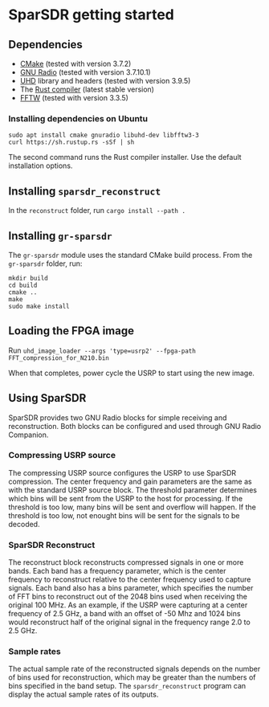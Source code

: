 # SparSDR getting started

## Dependencies

* [CMake](https://cmake.org/) (tested with version 3.7.2)
* [GNU Radio](https://www.gnuradio.org/) (tested with version 3.7.10.1)
* [UHD](https://github.com/EttusResearch/uhd/) library and headers (tested with version 3.9.5)
* The [Rust compiler](https://www.rust-lang.org/learn/get-started) (latest stable version)
* [FFTW](http://www.fftw.org/) (tested with version 3.3.5)

### Installing dependencies on Ubuntu

```
sudo apt install cmake gnuradio libuhd-dev libfftw3-3
curl https://sh.rustup.rs -sSf | sh
```

The second command runs the Rust compiler installer. Use the default
installation options.

## Installing `sparsdr_reconstruct`

In the `reconstruct` folder, run `cargo install --path .`

## Installing `gr-sparsdr`

The `gr-sparsdr` module uses the standard CMake build process. From the
`gr-sparsdr` folder, run:

```
mkdir build
cd build
cmake ..
make
sudo make install
```

## Loading the FPGA image

Run `uhd_image_loader --args 'type=usrp2' --fpga-path FFT_compression_for_N210.bin`

When that completes, power cycle the USRP to start using the new image.

## Using SparSDR

SparSDR provides two GNU Radio blocks for simple receiving and reconstruction.
Both blocks can be configured and used through GNU Radio Companion.

### Compressing USRP source

The compressing USRP source configures the USRP to use SparSDR compression.
The center frequency and gain parameters are the same as with the standard
USRP source block. The threshold parameter determines which bins will be sent
from the USRP to the host for processing. If the threshold is too low, many
bins will be sent and overflow will happen. If the threshold is too low,
not enought bins will be sent for the signals to be decoded.

### SparSDR Reconstruct

The reconstruct block reconstructs compressed signals in one or more bands.
Each band has a frequency parameter, which is the center frequency to reconstruct
relative to the center frequency used to capture signals. Each band also has
a bins parameter, which specifies the number of FFT bins to reconstruct out of
the 2048 bins used when receiving the original 100 MHz. As an example,
if the USRP were capturing at a center frequency of 2.5 GHz,
a band with an offset of -50 Mhz and 1024 bins would reconstruct half of the
original signal in the frequency range 2.0 to 2.5 GHz.

### Sample rates

The actual sample rate of the reconstructed signals depends on the number of
bins used for reconstruction, which may be greater than the numbers of bins
specified in the band setup. The `sparsdr_reconstruct` program can display
the actual sample rates of its outputs.
